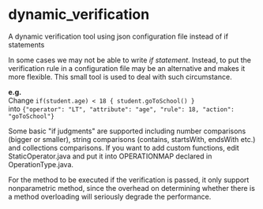 # dynamic_verification
A dynamic verification tool using json configuration file instead of if statements

In some cases we may not be able to write *if statement*. Instead, to put the verification rule in a configuration file may be an alternative and makes it more flexible. This small tool is used to deal with such circumstance.

__e.g.__  
Change
  `if(student.age) < 18 {
    student.goToSchool()
  }`  
into
  `{"operator": "LT", "attribute": "age", "rule": 18, "action": "goToSchool"}`

Some basic "if judgments" are supported including number comparisons (bigger or smaller), string comparisons (contains, startsWith, endsWith etc.) and collections comparisons. If you want to add custom functions, edit StaticOperator.java and put it into OPERATIONMAP declared in OperationType.java.

For the method to be executed if the verification is passed, it only support nonparametric method, since the overhead on determining whether there is a method overloading will seriously degrade the performance.
